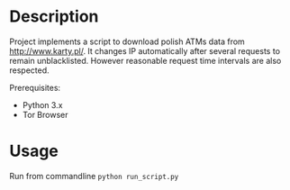 <h1>Description</h2>

Project implements a script to download polish ATMs data from http://www.karty.pl/.
It changes IP automatically after several requests to remain unblacklisted.
However reasonable request time intervals are also respected.


Prerequisites:
 - Python 3.x
 - Tor Browser

<h1>Usage</h2>

Run from commandline <code>python run_script.py</code>